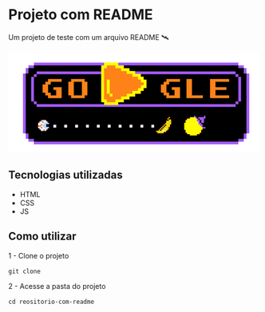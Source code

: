# Projeto com README
Um projeto de teste com um arquivo README 🛰

[<img src="./tela.gif" alt="gif da tela do site Google">](https://google.com)

## Tecnologias utilizadas
- HTML
- CSS
- JS

## Como utilizar

1 - Clone o projeto
```
git clone
```

2 - Acesse a pasta do projeto
```
cd reositorio-com-readme
```

